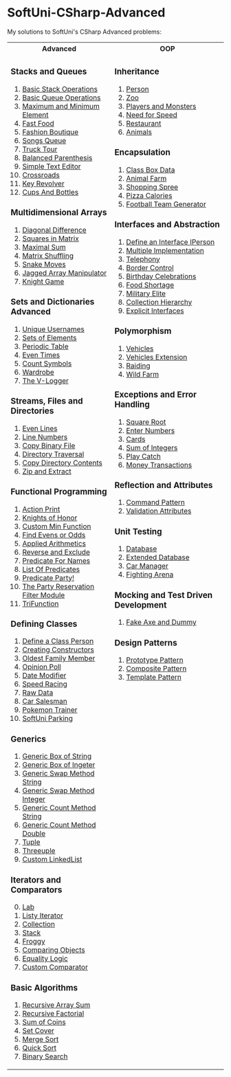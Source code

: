 # SoftUni-CSharp-Advanced
My solutions to SoftUni's CSharp Advanced problems:

<table style="width:100%">
  <tr>
    <th>Advanced</th>
    <th>OOP</th>
  </tr>
  <tr>
    <td valign="top">
      
### Stacks and Queues      
1. [Basic Stack Operations](https://github.com/Banovvv/SoftUni-CSharp-Advanced/blob/master/Advanced/Stacks%20and%20Queues/01.BasicStackOperations/Program.cs)
2. [Basic Queue Operations](https://github.com/Banovvv/SoftUni-CSharp-Advanced/blob/master/Advanced/Stacks%20and%20Queues/02.BasicQueueOperations/Program.cs)
3. [Maximum and Minimum Element](https://github.com/Banovvv/SoftUni-CSharp-Advanced/blob/master/Advanced/Stacks%20and%20Queues/03.MaximumAndMinimumElement/Program.cs)
4. [Fast Food](https://github.com/Banovvv/SoftUni-CSharp-Advanced/blob/master/Advanced/Stacks%20and%20Queues/04.FastFood/Program.cs)
5. [Fashion Boutique](https://github.com/Banovvv/SoftUni-CSharp-Advanced/blob/master/Advanced/Stacks%20and%20Queues/05.FashionBoutique/Program.cs)
6. [Songs Queue](https://github.com/Banovvv/SoftUni-CSharp-Advanced/blob/master/Advanced/Stacks%20and%20Queues/06.SongsQueue/Program.cs)
7. [Truck Tour](https://github.com/Banovvv/SoftUni-CSharp-Advanced/blob/master/Advanced/Stacks%20and%20Queues/07.TruckTour/Program.cs)
8. [Balanced Parenthesis](https://github.com/Banovvv/SoftUni-CSharp-Advanced/blob/master/Advanced/Stacks%20and%20Queues/08.BalancedParenthesis/Program.cs)
9. [Simple Text Editor](https://github.com/Banovvv/SoftUni-CSharp-Advanced/blob/master/Advanced/Stacks%20and%20Queues/09.SimpleTextEditor/Program.cs)
10. [Crossroads](https://github.com/Banovvv/SoftUni-CSharp-Advanced/blob/master/Advanced/Stacks%20and%20Queues/10.Crossroads/Program.cs)
11. [Key Revolver](https://github.com/Banovvv/SoftUni-CSharp-Advanced/blob/master/Advanced/Stacks%20and%20Queues/11.KeyRevolver/Program.cs)
12. [Cups And Bottles](https://github.com/Banovvv/SoftUni-CSharp-Advanced/blob/master/Advanced/Stacks%20and%20Queues/12.CupsAndBottles/Program.cs)

### Multidimensional Arrays      
1. [Diagonal Difference](https://github.com/Banovvv/SoftUni-CSharp-Advanced/blob/master/Advanced/Multidimensional%20Arrays/1.DiagonalDifference/Program.cs)
2. [Squares in Matrix](https://github.com/Banovvv/SoftUni-CSharp-Advanced/blob/master/Advanced/Multidimensional%20Arrays/2.SquaresInMatrix/Program.cs)
3. [Maximal Sum](https://github.com/Banovvv/SoftUni-CSharp-Advanced/blob/master/Advanced/Multidimensional%20Arrays/3.MaximalSum/Program.cs)
4. [Matrix Shuffling](https://github.com/Banovvv/SoftUni-CSharp-Advanced/blob/master/Advanced/Multidimensional%20Arrays/4.MatrixShuffling/Program.cs)
5. [Snake Moves](https://github.com/Banovvv/SoftUni-CSharp-Advanced/blob/master/Advanced/Multidimensional%20Arrays/5.SnakeMoves/Program.cs)
6. [Jagged Array Manipulator](https://github.com/Banovvv/SoftUni-CSharp-Advanced/blob/master/Advanced/Multidimensional%20Arrays/6.JaggedArrayManipulator/Program.cs)
7. [Knight Game](https://github.com/Banovvv/SoftUni-CSharp-Advanced/blob/master/Advanced/Multidimensional%20Arrays/7.KnightGame/Program.cs)

### Sets and Dictionaries Advanced
1. [Unique Usernames](https://github.com/Banovvv/SoftUni-CSharp-Advanced/blob/master/Advanced/Sets%20and%20Dictionaries%20Advanced/01.UniqueUsernames/Program.cs)
2. [Sets of Elements](https://github.com/Banovvv/SoftUni-CSharp-Advanced/blob/master/Advanced/Sets%20and%20Dictionaries%20Advanced/02.SetsOfElements/Program.cs)
3. [Periodic Table](https://github.com/Banovvv/SoftUni-CSharp-Advanced/blob/master/Advanced/Sets%20and%20Dictionaries%20Advanced/03.PeriodicTable/Program.cs)
4. [Even Times](https://github.com/Banovvv/SoftUni-CSharp-Advanced/blob/master/Advanced/Sets%20and%20Dictionaries%20Advanced/04.EvenTimes/Program.cs)
5. [Count Symbols](https://github.com/Banovvv/SoftUni-CSharp-Advanced/blob/master/Advanced/Sets%20and%20Dictionaries%20Advanced/05.CountSymbols/Program.cs)
6. [Wardrobe](https://github.com/Banovvv/SoftUni-CSharp-Advanced/blob/master/Advanced/Sets%20and%20Dictionaries%20Advanced/06.Wardrobe/Program.cs)
7. [The V-Logger](https://github.com/Banovvv/SoftUni-CSharp-Advanced/blob/master/Advanced/Sets%20and%20Dictionaries%20Advanced/07.TheV-Logger/Program.cs)

### Streams, Files and Directories
1. [Even Lines](https://github.com/Banovvv/SoftUni-CSharp-Advanced/tree/master/Advanced/Streams%2C%20Files%20and%20Directories/01.EvenLines)
2. [Line Numbers](https://github.com/Banovvv/SoftUni-CSharp-Advanced/tree/master/Advanced/Streams%2C%20Files%20and%20Directories/02.LineNumbers)
3. [Copy Binary File](https://github.com/Banovvv/SoftUni-CSharp-Advanced/tree/master/Advanced/Streams%2C%20Files%20and%20Directories/03.CopyBinaryFile)
4. [Directory Traversal](https://github.com/Banovvv/SoftUni-CSharp-Advanced/tree/master/Advanced/Streams%2C%20Files%20and%20Directories/04.DirectoryTraversal)
5. [Copy Directory Contents](https://github.com/Banovvv/SoftUni-CSharp-Advanced/tree/master/Advanced/Streams%2C%20Files%20and%20Directories/05.CopyDirectoryContents)
6. [Zip and Extract](https://github.com/Banovvv/SoftUni-CSharp-Advanced/tree/master/Advanced/Streams%2C%20Files%20and%20Directories/06.ZipAndExtracts)

### Functional Programming
1. [Action Print](https://github.com/Banovvv/SoftUni-CSharp-Advanced/tree/master/Advanced/Functional%20Programming/01.ActionPrint)
2. [Knights of Honor](https://github.com/Banovvv/SoftUni-CSharp-Advanced/tree/master/Advanced/Functional%20Programming/02.KnightsOfHonor)
3. [Custom Min Function](https://github.com/Banovvv/SoftUni-CSharp-Advanced/tree/master/Advanced/Functional%20Programming/03.CustomMinFunction)
4. [Find Evens or Odds](https://github.com/Banovvv/SoftUni-CSharp-Advanced/tree/master/Advanced/Functional%20Programming/04.FindEvensOrOdds)
5. [Applied Arithmetics](https://github.com/Banovvv/SoftUni-CSharp-Advanced/tree/master/Advanced/Functional%20Programming/05.AppliedArithmetics)
6. [Reverse and Exclude](https://github.com/Banovvv/SoftUni-CSharp-Advanced/tree/master/Advanced/Functional%20Programming/06.ReverseAndExclude)
7. [Predicate For Names](https://github.com/Banovvv/SoftUni-CSharp-Advanced/tree/master/Advanced/Functional%20Programming/07.PredicateForNames)
8. [List Of Predicates](https://github.com/Banovvv/SoftUni-CSharp-Advanced/tree/master/Advanced/Functional%20Programming/08.ListOfPredicates)
9. [Predicate Party!](https://github.com/Banovvv/SoftUni-CSharp-Advanced/tree/master/Advanced/Functional%20Programming/09.PredicateParty!)
10. [The Party Reservation Filter Module](https://github.com/Banovvv/SoftUni-CSharp-Advanced/tree/master/Advanced/Functional%20Programming/10.ThePartyReservationFilterModule)
11. [TriFunction](https://github.com/Banovvv/SoftUni-CSharp-Advanced/tree/master/Advanced/Functional%20Programming/11.TriFunction)
      
### Defining Classes
1. [Define a Class Person](https://github.com/Banovvv/SoftUni-CSharp-Advanced/tree/master/Advanced/Defining%20classes/01.DefineAClassPerson)
2. [Creating Constructors](https://github.com/Banovvv/SoftUni-CSharp-Advanced/tree/master/Advanced/Defining%20classes/02.CreatingConstructors)
3. [Oldest Family Member](https://github.com/Banovvv/SoftUni-CSharp-Advanced/tree/master/Advanced/Defining%20classes/03.OldestFamilyMember)
4. [Opinion Poll](https://github.com/Banovvv/SoftUni-CSharp-Advanced/tree/master/Advanced/Defining%20classes/04.OpinionPoll)
5. [Date Modifier](https://github.com/Banovvv/SoftUni-CSharp-Advanced/tree/master/Advanced/Defining%20classes/05.DateModifier)
6. [Speed Racing](https://github.com/Banovvv/SoftUni-CSharp-Advanced/tree/master/Advanced/Defining%20classes/06.SpeedRacing)
7. [Raw Data](https://github.com/Banovvv/SoftUni-CSharp-Advanced/tree/master/Advanced/Defining%20classes/07.RawData)
8. [Car Salesman](https://github.com/Banovvv/SoftUni-CSharp-Advanced/tree/master/Advanced/Defining%20classes/08.CarSalesman)
9. [Pokemon Trainer](https://github.com/Banovvv/SoftUni-CSharp-Advanced/tree/master/Advanced/Defining%20classes/09.PokemonTrainer)
10. [SoftUni Parking](https://github.com/Banovvv/SoftUni-CSharp-Advanced/tree/master/Advanced/Defining%20classes/10.SoftUniParking)
      
### Generics
1. [Generic Box of String](https://github.com/Banovvv/SoftUni-CSharp-Advanced/tree/master/Advanced/Generics/01.GenericBoxOfString)
2. [Generic Box of Ingeter](https://github.com/Banovvv/SoftUni-CSharp-Advanced/tree/master/Advanced/Generics/02.GenericBoxOfInteger)
3. [Generic Swap Method String](https://github.com/Banovvv/SoftUni-CSharp-Advanced/tree/master/Advanced/Generics/03.GenericSwapMethodString)
4. [Generic Swap Method Integer](https://github.com/Banovvv/SoftUni-CSharp-Advanced/tree/master/Advanced/Generics/04.GenericSwapMethodInteger)
5. [Generic Count Method String](https://github.com/Banovvv/SoftUni-CSharp-Advanced/tree/master/Advanced/Generics/05.GenericCountMethodString)
6. [Generic Count Method Double](https://github.com/Banovvv/SoftUni-CSharp-Advanced/tree/master/Advanced/Generics/06.GenericCountMethodDouble)
7. [Tuple](https://github.com/Banovvv/SoftUni-CSharp-Advanced/tree/master/Advanced/Generics/07.Tuple)
8. [Threeuple](https://github.com/Banovvv/SoftUni-CSharp-Advanced/tree/master/Advanced/Generics/08.Threeuple)
9. [Custom LinkedList](https://github.com/Banovvv/SoftUni-CSharp-Advanced/tree/master/Advanced/Generics/09.CustomLinkedList) 
      
### Iterators and Comparators
0. [Lab](https://github.com/Banovvv/SoftUni-CSharp-Advanced/tree/master/Advanced/Iterators%20and%20Comparators/00.%20Lab)
1. [Listy Iterator](https://github.com/Banovvv/SoftUni-CSharp-Advanced/tree/master/Advanced/Iterators%20and%20Comparators/01.ListyIterator)
2. [Collection](https://github.com/Banovvv/SoftUni-CSharp-Advanced/tree/master/Advanced/Iterators%20and%20Comparators/02.Collection)
3. [Stack](https://github.com/Banovvv/SoftUni-CSharp-Advanced/tree/master/Advanced/Iterators%20and%20Comparators/03.Stack)
4. [Froggy](https://github.com/Banovvv/SoftUni-CSharp-Advanced/tree/master/Advanced/Iterators%20and%20Comparators/04.Froggy)
5. [Comparing Objects](https://github.com/Banovvv/SoftUni-CSharp-Advanced/tree/master/Advanced/Iterators%20and%20Comparators/05.ComparingObjects)
6. [Equality Logic](https://github.com/Banovvv/SoftUni-CSharp-Advanced/tree/master/Advanced/Iterators%20and%20Comparators/06.EqualityLogic)
7. [Custom Comparator](https://github.com/Banovvv/SoftUni-CSharp-Advanced/tree/master/Advanced/Iterators%20and%20Comparators/07.CustomComparator)
      
### Basic Algorithms
1. [Recursive Array Sum](https://github.com/Banovvv/SoftUni-CSharp-Advanced/tree/master/Advanced/Basic%20Algorithms/01.RecursiveArraySum)
2. [Recursive Factorial](https://github.com/Banovvv/SoftUni-CSharp-Advanced/tree/master/Advanced/Basic%20Algorithms/02.RecursiveFactorial)
3. [Sum of Coins](https://github.com/Banovvv/SoftUni-CSharp-Advanced/tree/master/Advanced/Basic%20Algorithms/03.SumOfCoins)
4. [Set Cover](https://github.com/Banovvv/SoftUni-CSharp-Advanced/tree/master/Advanced/Basic%20Algorithms/04.SetCover)
5. [Merge Sort](https://github.com/Banovvv/SoftUni-CSharp-Advanced/tree/master/Advanced/Basic%20Algorithms/05.MergeSort)
6. [Quick Sort](https://github.com/Banovvv/SoftUni-CSharp-Advanced/tree/master/Advanced/Basic%20Algorithms/06.Quicksort)
7. [Binary Search](https://github.com/Banovvv/SoftUni-CSharp-Advanced/tree/master/Advanced/Basic%20Algorithms/07.BinarySearch)
    </td>    
    <td valign="top">
      
### Inheritance
1. [Person](https://github.com/Banovvv/SoftUni-CSharp-Advanced/tree/master/OOP/Inheritance/01.Person)
2. [Zoo](https://github.com/Banovvv/SoftUni-CSharp-Advanced/tree/master/OOP/Inheritance/02.Zoo)
3. [Players and Monsters](https://github.com/Banovvv/SoftUni-CSharp-Advanced/tree/master/OOP/Inheritance/03.PlayersAndMonsters)
4. [Need for Speed](https://github.com/Banovvv/SoftUni-CSharp-Advanced/tree/master/OOP/Inheritance/04.NeedForSpeed)
5. [Restaurant](https://github.com/Banovvv/SoftUni-CSharp-Advanced/tree/master/OOP/Inheritance/05.Restaurant)
6. [Animals](https://github.com/Banovvv/SoftUni-CSharp-Advanced/tree/master/OOP/Inheritance/06.Animals)
### Encapsulation
1. [Class Box Data](https://github.com/Banovvv/SoftUni-CSharp-Advanced/tree/master/OOP/Encapsulation/01.ClassBoxData)
2. [Animal Farm](https://github.com/Banovvv/SoftUni-CSharp-Advanced/tree/master/OOP/Encapsulation/02.AnimalFarm)
3. [Shopping Spree](https://github.com/Banovvv/SoftUni-CSharp-Advanced/tree/master/OOP/Encapsulation/03.ShoppingSpree)
4. [Pizza Calories](https://github.com/Banovvv/SoftUni-CSharp-Advanced/tree/master/OOP/Encapsulation/04.PizzaCalories)
5. [Football Team Generator](https://github.com/Banovvv/SoftUni-CSharp-Advanced/tree/master/OOP/Encapsulation/05.FootballTeamGenerator)
### Interfaces and Abstraction
1. [Define an Interface IPerson](https://github.com/Banovvv/SoftUni-CSharp-Advanced/tree/master/OOP/Interfaces%20and%20Abstraction/01.Define%D0%90nInterfaceIPerson)
2. [Multiple Implementation](https://github.com/Banovvv/SoftUni-CSharp-Advanced/tree/master/OOP/Interfaces%20and%20Abstraction/02.MultipleImplementation)
3. [Telephony](https://github.com/Banovvv/SoftUni-CSharp-Advanced/tree/master/OOP/Interfaces%20and%20Abstraction/03.Telephony)
4. [Border Control](https://github.com/Banovvv/SoftUni-CSharp-Advanced/tree/master/OOP/Interfaces%20and%20Abstraction/04.BorderControl)
5. [Birthday Celebrations](https://github.com/Banovvv/SoftUni-CSharp-Advanced/tree/master/OOP/Interfaces%20and%20Abstraction/05.BirthdayCelebrations)
6. [Food Shortage](https://github.com/Banovvv/SoftUni-CSharp-Advanced/tree/master/OOP/Interfaces%20and%20Abstraction/06.FoodShortage)
7. [Military Elite](https://github.com/Banovvv/SoftUni-CSharp-Advanced/tree/master/OOP/Interfaces%20and%20Abstraction/07.MilitaryElite)
8. [Collection Hierarchy](https://github.com/Banovvv/SoftUni-CSharp-Advanced/tree/master/OOP/Interfaces%20and%20Abstraction/08.CollectionHierarchy)
9. [Explicit Interfaces](https://github.com/Banovvv/SoftUni-CSharp-Advanced/tree/master/OOP/Interfaces%20and%20Abstraction/09.ExplicitInterfaces)
### Polymorphism
1. [Vehicles](https://github.com/Banovvv/SoftUni-CSharp-Advanced/tree/master/OOP/Polymorphism/01.Vehicles)
2. [Vehicles Extension](https://github.com/Banovvv/SoftUni-CSharp-Advanced/tree/master/OOP/Polymorphism/02.VehiclesExtension)
3. [Raiding](https://github.com/Banovvv/SoftUni-CSharp-Advanced/tree/master/OOP/Polymorphism/03.Raiding)
4. [Wild Farm](https://github.com/Banovvv/SoftUni-CSharp-Advanced/tree/master/OOP/Polymorphism/04.WildFarm)
### Exceptions and Error Handling
1. [Square Root](https://github.com/Banovvv/SoftUni-CSharp-Advanced/tree/master/OOP/Exceptions%20and%20Error%20Handling/01.SquareRoot)
2. [Enter Numbers](https://github.com/Banovvv/SoftUni-CSharp-Advanced/tree/master/OOP/Exceptions%20and%20Error%20Handling/02.EnterNumbers)
3. [Cards](https://github.com/Banovvv/SoftUni-CSharp-Advanced/tree/master/OOP/Exceptions%20and%20Error%20Handling/03.Cards)
4. [Sum of Integers](https://github.com/Banovvv/SoftUni-CSharp-Advanced/tree/master/OOP/Exceptions%20and%20Error%20Handling/04.SumOfIntegers)
5. [Play Catch](https://github.com/Banovvv/SoftUni-CSharp-Advanced/tree/master/OOP/Exceptions%20and%20Error%20Handling/05.PlayCatch)
6. [Money Transactions](https://github.com/Banovvv/SoftUni-CSharp-Advanced/tree/master/OOP/Exceptions%20and%20Error%20Handling/06.MoneyTransactions)
### Reflection and Attributes
1. [Command Pattern](https://github.com/Banovvv/SoftUni-CSharp-Advanced/tree/master/OOP/Reflection%20and%20Attributes/01.CommandPattern)
2. [Validation Attributes](https://github.com/Banovvv/SoftUni-CSharp-Advanced/tree/master/OOP/Reflection%20and%20Attributes/02.ValidationAttributes)
### Unit Testing
1. [Database](https://github.com/Banovvv/SoftUni-CSharp-Advanced/tree/master/OOP/Unit%20Testing/01.Database)
2. [Extended Database](https://github.com/Banovvv/SoftUni-CSharp-Advanced/tree/master/OOP/Unit%20Testing/02.%20Extended%20Database)
3. [Car Manager](https://github.com/Banovvv/SoftUni-CSharp-Advanced/tree/master/OOP/Unit%20Testing/03.%20Car%20Manager)
4. [Fighting Arena](https://github.com/Banovvv/SoftUni-CSharp-Advanced/tree/master/OOP/Unit%20Testing/04.%20Fighting%20Arena)     
### Mocking and Test Driven Development
1. [Fake Axe and Dummy]()
### Design Patterns
1. [Prototype Pattern]()
2. [Composite Pattern]()
4. [Template Pattern]()
    </td>
  </tr>
</table>
